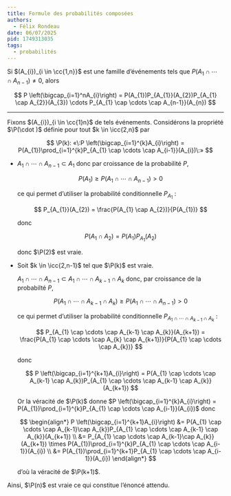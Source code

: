 ```yaml
---
title: Formule des probabilités composées
authors:
  - Félix Rondeau
date: 06/07/2025
pid: 1749313035
tags:
  - probabilités
---
```


Si $(A_{i})_{i \in \cc{1,n}}$ est une famille d’événements tels que $P(A_{1} \cap \cdots \cap A_{n-1}) \neq 0$, alors

$$
    P \left(\bigcap_{i=1}^nA_{i}\right) = P(A_{1})P_{A_{1}}(A_{2})P_{A_{1} \cap A_{2}}(A_{3}) \cdots P_{A_{1} \cap  \cdots \cap A_{n-1}}(A_{n})
$$

---

Fixons $(A_{i})_{i \in \cc{1}n}$ de tels événements. Considérons la propriété $\P(\cdot )$ définie pour tout $k \in \icc{2,n}$ par

$$
    \P(k): «\:P \left(\bigcap_{i=1}^{k}A_{i}\right) = P(A_{1})\prod_{i=1}^{k}P_{A_{1} \cap \cdots \cap A_{i-1}}(A_{i})\:»
$$

- $A_{1} \cap \cdots \cap A_{n-1} \subset A_{1}$ donc par croissance de la probabilité $P$,

  $$
      P(A_{1}) \geq P(A_{1} \cap \cdots \cap A_{n-1}) > 0
  $$

  ce qui permet d’utiliser la probabilité conditionnelle $P_{A_{1}}$ :

  $$
      P_{A_{1}}(A_{2}) = \frac{P(A_{1} \cap A_{2})}{P(A_{1})}
  $$

  donc

  $$
      P(A_{1} \cap  A_{2}) = P(A_{1})P_{A_{1}}(A_{2})
  $$

  donc $\P(2)$ est vraie.

- Soit $k \in \icc{2,n-1}$ tel que $\P(k)$ est vraie.

  $A_{1} \cap \cdots \cap A_{n-1} \subset A_{1} \cap \cdots \cap A_{k-1} \cap A_{k}$ donc, par croissance de la probabilté $P$,

  $$
     P(A_{1} \cap \cdots \cap A_{k-1} \cap  A_{k}) \geq P(A_{1} \cap \cdots \cap A_{n-1}) >0
  $$

  ce qui permet d’utiliser la probabilité conditionnelle $P_{A_{1} \cap  \cdots \cap A_{k-1} \cap A_{k}}$ :

  $$
      P_{A_{1} \cap \cdots \cap A_{k-1} \cap A_{k}}(A_{k+1}) = \frac{P(A_{1} \cap \cdots \cap  A_{k} \cap A_{k+1})}{P(A_{1} \cap  \cdots \cap A_{k})}
  $$

  donc

  $$
      P \left(\bigcap_{i=1}^{k+1}A_{i}\right) = P(A_{1} \cap \cdots \cap A_{k-1} \cap A_{k})P_{A_{1} \cap \cdots \cap A_{k-1} \cap A_{k}}(A_{k+1})
  $$

  Or la véracité de $\P(k)$ donne $P \left(\bigcap_{i=1}^{k}A_{i}\right) = P(A_{1})\prod_{i=1}^{k}P_{A_{1} \cap \cdots \cap A_{i-1}}(A_{i})$ donc

  $$
      \begin{align*}
          P \left(\bigcap_{i=1}^{k+1}A_{i}\right) &= P(A_{1} \cap \cdots \cap A_{k-1}\cap A_{k})P_{A_{1} \cap \cdots \cap  A_{k-1} \cap A_{k}}(A_{k+1}) \\
  &= P_{A_{1} \cap \cdots \cap A_{k-1}\cap A_{k}}(A_{k+1}) \times P(A_{1})\prod_{i=1}^{k}P_{A_{1} \cap \cdots \cap A_{i-1}}(A_{i}) \\
  &= P(A_{1})\prod_{i=1}^{k+1}P_{A_{1} \cap  \cdots \cap A_{i-1}}(A_{i})
      \end{align*}
  $$

  d’où la véracité de $\P(k+1)$.

Ainsi, $\P(n)$ est vraie ce qui constitue l’énoncé attendu.
